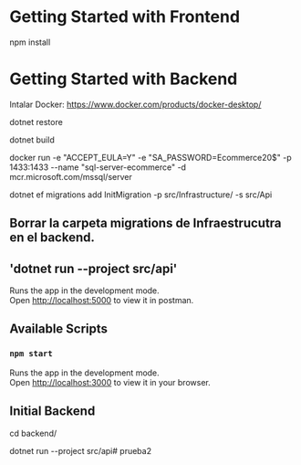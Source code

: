 # Getting Started with Frontend

npm install

# Getting Started with Backend

Intalar Docker: https://www.docker.com/products/docker-desktop/

dotnet restore

dotnet build 

docker run -e "ACCEPT_EULA=Y" -e "SA_PASSWORD=Ecommerce20$" -p 1433:1433 --name "sql-server-ecommerce" -d mcr.microsoft.com/mssql/server

dotnet ef migrations add InitMigration -p src/Infrastructure/ -s src/Api

## Borrar la carpeta migrations de Infraestrucutra en el backend.

## 'dotnet run --project src/api'

Runs the app in the development mode.\
Open [http://localhost:5000](http://localhost:5000/api) to view it in postman.

## Available Scripts

### `npm start`

Runs the app in the development mode.\
Open [http://localhost:3000](http://localhost:3000) to view it in your browser.

## Initial Backend

cd backend/ 

dotnet run --project src/api# prueba2
